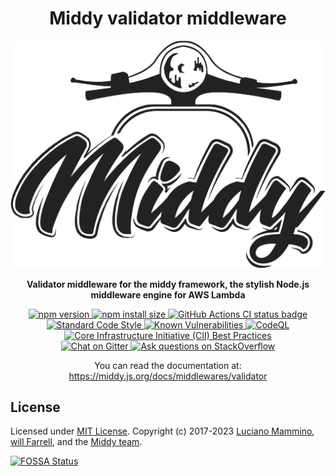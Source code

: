 <div align="center">
  <h1>Middy validator middleware</h1>
  <img alt="Middy logo" src="https://raw.githubusercontent.com/middyjs/middy/main/docs/img/middy-logo.svg"/>
  <p><strong>Validator middleware for the middy framework, the stylish Node.js middleware engine for AWS Lambda</strong></p>
<p>
  <a href="https://www.npmjs.com/package/@middy/validator?activeTab=versions">
    <img src="https://badge.fury.io/js/%40middy%2Fvalidator.svg" alt="npm version" style="max-width:100%;">
  </a>
  <a href="https://packagephobia.com/result?p=@middy/validator">
    <img src="https://packagephobia.com/badge?p=@middy/validator" alt="npm install size" style="max-width:100%;">
  </a>
  <a href="https://github.com/middyjs/middy/actions/workflows/tests.yml">
    <img src="https://github.com/middyjs/middy/actions/workflows/tests.yml/badge.svg?branch=main&event=push" alt="GitHub Actions CI status badge" style="max-width:100%;">
  </a>
  <br/>
   <a href="https://standardjs.com/">
    <img src="https://img.shields.io/badge/code_style-standard-brightgreen.svg" alt="Standard Code Style"  style="max-width:100%;">
  </a>
  <a href="https://snyk.io/test/github/middyjs/middy">
    <img src="https://snyk.io/test/github/middyjs/middy/badge.svg" alt="Known Vulnerabilities" data-canonical-src="https://snyk.io/test/github/middyjs/middy" style="max-width:100%;">
  </a>
  <a href="https://github.com/middyjs/middy/actions/workflows/sast.yml">
    <img src="https://github.com/middyjs/middy/actions/workflows/sast.yml/badge.svg
?branch=main&event=push" alt="CodeQL" style="max-width:100%;">
  </a>
  <a href="https://bestpractices.coreinfrastructure.org/projects/5280">
    <img src="https://bestpractices.coreinfrastructure.org/projects/5280/badge" alt="Core Infrastructure Initiative (CII) Best Practices"  style="max-width:100%;">
  </a>
  <br/>
  <a href="https://gitter.im/middyjs/Lobby">
    <img src="https://badges.gitter.im/gitterHQ/gitter.svg" alt="Chat on Gitter" style="max-width:100%;">
  </a>
  <a href="https://stackoverflow.com/questions/tagged/middy?sort=Newest&uqlId=35052">
    <img src="https://img.shields.io/badge/StackOverflow-[middy]-yellow" alt="Ask questions on StackOverflow" style="max-width:100%;">
  </a>
</p>
<p>You can read the documentation at: <a href="https://middy.js.org/docs/middlewares/validator">https://middy.js.org/docs/middlewares/validator</a></p>
</div>

## License

Licensed under [MIT License](LICENSE). Copyright (c) 2017-2023 [Luciano Mammino](https://github.com/lmammino), [will Farrell](https://github.com/willfarrell), and the [Middy team](https://github.com/middyjs/middy/graphs/contributors).

<a href="https://app.fossa.io/projects/git%2Bgithub.com%2Fmiddyjs%2Fmiddy?ref=badge_large">
  <img src="https://app.fossa.io/api/projects/git%2Bgithub.com%2Fmiddyjs%2Fmiddy.svg?type=large" alt="FOSSA Status"  style="max-width:100%;">
</a>
